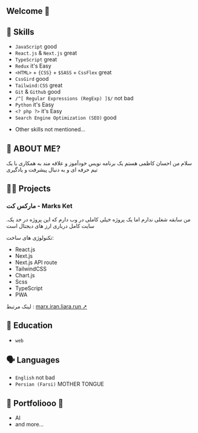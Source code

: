 ## Welcome 👋

## 👯 Skills

- `JavaScript` good
- `React.js` & `Next.js` great
- `TypeScript` great
- `Redux` it's Easy
- `<HTML>` + `{CSS}` + `$SASS` + `CssFlex` great
- `CssGird` good
- `Tailwind:CSS` great
- `Git` & `Github` good
- `/^[ Regular Expressions (RegExp) ]$/` not bad
- `Python` it's Easy
- `<? php ?>` it's Easy
- `Search Engine Optimization (SEO)` good
<!-- - `Rust` it's Easy -->
- Other skills not mentioned...

## 🤔 ABOUT ME?

سلام من احسان کاظمی هستم یک برنامه نویس خودآموز و علاقه مند به همکاری با یک تیم حرفه ای و به دنبال پیشرفت و یادگیری

## 👨‍💻 Projects

### مارکس کت - Marks Ket
.من سابقه شغلی ندارم اما یک پروژه خیلی کاملی در وب دارم که این پروژه در حد یک سایت کامل درباری ارز های دیجتال است

تکنولوژی های ساخت:
- React.js
- Next.js
- Next.js API route
- TailwindCSS
- Chart.js
- Scss
- TypeScript
- PWA

لینک مرتبط : [marx.iran.liara.run ➚](https://marx.iran.liara.run)

## 📖 Education

- `web`

## 🗣 Languages

- `English` not bad
- `Persian (Farsi)` MOTHER TONGUE

## 💬 Portfoliooo 🎵

- AI
- and more...
